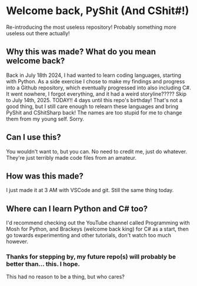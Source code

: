 # Welcome back, PyShit (And CShit#!)
Re-introducing the most useless repository! Probably something more useless out there actually!

## Why this was made? What do you mean welcome back?
Back in July 18th 2024, I had wanted to learn coding languages, starting with Python. As a side exercise I chose to make my findings and progress into a Github repository, which eventually progressed into also including C#. It went nowhere, I forgot everything, and it had a weird storyline????? Skip to July 14th, 2025. TODAY!! 4 days until this repo's birthday! That's not a good thing, but I still care enough to relearn these languages and bring PyShit and CShitSharp back! The names are too stupid for me to change them from my young self. Sorry.

## Can I use this?
You wouldn't want to, but you can. No need to credit me, just do whatever. They're just terribly made code files from an amateur.

## How was this made?
I just made it at 3 AM with VSCode and git. Still the same thing today.

## Where can I learn Python and C# too?
I'd recommend checking out the YouTube channel called Programming with Mosh for Python, and Brackeys (welcome back king) for C# as a start, then go towards experimenting and other tutorials, don't watch too much however.

### Thanks for stepping by, my future repo(s) will probably be better than... this. I hope.
This had no reason to be a thing, but who cares?
